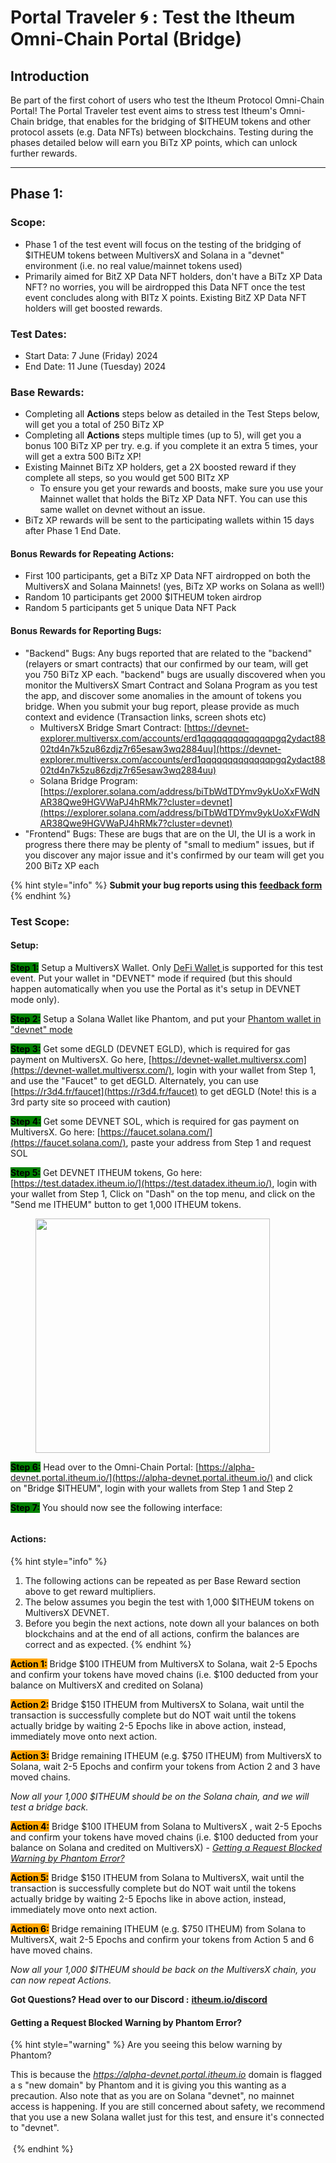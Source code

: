 # Portal Traveler 🌀 : Test the Itheum Omni-Chain Portal (Bridge)

## Introduction

Be part of the first cohort of users who test the Itheum Protocol Omni-Chain Portal! The Portal Traveler test event aims to stress test Itheum's Omni-Chain bridge, that enables for the bridging of $ITHEUM tokens and other protocol assets (e.g. Data NFTs) between blockchains. Testing during the phases detailed below will earn you BiTz XP points, which can unlock further rewards.

***

## Phase 1:

### Scope:

* Phase 1 of the test event will focus on the testing of the bridging of $ITHEUM tokens between MultiversX and Solana in a "devnet" environment (i.e. no real value/mainnet tokens used)
* Primarily aimed for BitZ XP Data NFT holders, don't have a BiTz XP Data NFT? no worries, you will be airdropped this Data NFT once the test event concludes along with BITz X points. Existing BitZ XP Data NFT holders will get boosted rewards.

### Test Dates:

* Start Data: 7 June (Friday) 2024
* End Date:  11 June (Tuesday) 2024

### Base Rewards:

* Completing all **Actions** steps below as detailed in the Test Steps below, will get you a total of 250 BiTz XP
* Completing all **Actions** steps multiple times (up to 5), will get you a bonus 100 BiTz XP per try. e.g. if you complete it an extra 5 times, your will get a extra 500 BiTz XP!
* Existing Mainnet BiTz XP holders, get a 2X boosted reward if they complete all steps, so you would get 500 BITz XP
  * To ensure you get your rewards and boosts, make sure you use your Mainnet wallet that holds the BiTz XP Data NFT. You can use this same wallet on devnet without an issue.
* BiTz XP rewards will be sent to the participating wallets within 15 days after Phase 1 End Date.

#### **Bonus Rewards for Repeating Actions:**&#x20;

* First 100 participants, get a BiTz XP Data NFT airdropped on both the MultiversX and Solana Mainnets! (yes, BiTz XP works on Solana as well!)
* Random 10 participants get 2000 $ITHEUM token airdrop
* Random 5 participants get 5 unique Data NFT Pack

#### Bonus Rewards for Reporting Bugs:

* "Backend" Bugs: Any bugs reported that are related to the "backend" (relayers or smart contracts) that our confirmed by our team, will get you 750 BiTz XP each. "backend" bugs are usually discovered when you monitor the MultiversX Smart Contract and Solana Program as you test the app, and discover some anomalies in the amount of tokens you bridge. When you submit your bug report, please provide as much context and evidence (Transaction links, screen shots etc)
  * MultiversX Bridge Smart Contract: [https://devnet-explorer.multiversx.com/accounts/erd1qqqqqqqqqqqqqpgq2ydact8802td4n7k5zu86zdjz7r65esaw3wq2884uu](https://devnet-explorer.multiversx.com/accounts/erd1qqqqqqqqqqqqqpgq2ydact8802td4n7k5zu86zdjz7r65esaw3wq2884uu)
  * Solana Bridge Program: [https://explorer.solana.com/address/biTbWdTDYmv9ykUoXxFWdNAR38Qwe9HGVWaPJ4hRMk7?cluster=devnet](https://explorer.solana.com/address/biTbWdTDYmv9ykUoXxFWdNAR38Qwe9HGVWaPJ4hRMk7?cluster=devnet)
* "Frontend" Bugs: These are bugs that are on the UI, the UI is a work in progress there there may be plenty of "small to medium" issues, but if you discover any major issue and it's confirmed by our team will get you 200 BiTz XP each

{% hint style="info" %}
**Submit your bug reports using this** [**feedback form**](https://forms.gle/utFkSfQyHbfjWdWv9)
{% endhint %}



### Test Scope:

#### Setup:

<mark style="background-color:green;">**Step 1:**</mark> Setup a MultiversX Wallet. Only [DeFi Wallet ](../../../integrators/supported-wallets/multiversx-defi-wallet.md)is supported for this test event. Put your wallet in "DEVNET" mode if required (but this should happen automatically when you use the Portal as it's setup in DEVNET mode only).

<mark style="background-color:green;">**Step 2:**</mark> Setup a Solana Wallet like Phantom, and put your [Phantom wallet in "devnet" mode](https://www.youtube.com/watch?v=6o9lAZv2zAs)

<mark style="background-color:green;">**Step 3:**</mark> Get some dEGLD (DEVNET EGLD), which is required for gas payment on MultiversX. Go here, [https://devnet-wallet.multiversx.com](https://devnet-wallet.multiversx.com/), login with your wallet from Step 1, and use the "Faucet" to get dEGLD. Alternately, you can use [https://r3d4.fr/faucet](https://r3d4.fr/faucet) to get dEGLD (Note! this is a 3rd party site so proceed with caution)

<mark style="background-color:green;">**Step 4:**</mark> Get some DEVNET SOL, which is required for gas payment on MultiversX. Go here: [https://faucet.solana.com/](https://faucet.solana.com/), paste your address from Step 1 and request SOL

<mark style="background-color:green;">**Step 5:**</mark> Get DEVNET ITHEUM tokens, Go here: [https://test.datadex.itheum.io/](https://test.datadex.itheum.io/), login with your wallet from Step 1, Click on "Dash" on the top menu, and click on the "Send me ITHEUM" button to get 1,000 ITHEUM tokens.

<figure><img src="../../../.gitbook/assets/image (1) (1) (1).png" alt="" width="375"><figcaption></figcaption></figure>

<mark style="background-color:green;">**Step 6:**</mark> Head over to the Omni-Chain Portal: [https://alpha-devnet.portal.itheum.io/](https://alpha-devnet.portal.itheum.io/) and click on "Bridge $ITHEUM", login with your wallets from Step 1 and Step 2

<mark style="background-color:green;">**Step 7:**</mark> You should now see the following interface:

<figure><img src="../../../.gitbook/assets/image (2) (1) (1).png" alt=""><figcaption></figcaption></figure>

#### Actions:

{% hint style="info" %}
1. The following actions can be repeated as per Base Reward section above to get reward multipliers.&#x20;
2. The below assumes you begin the test with 1,000 $ITHEUM tokens on MultiversX DEVNET.
3. Before you begin the next actions, note down all your balances on both blockchains and at the end of all actions, confirm the balances are correct and as expected.
{% endhint %}

<mark style="background-color:orange;">**Action 1:**</mark> Bridge $100 ITHEUM from MultiversX to Solana, wait 2-5 Epochs and confirm your tokens have moved chains (i.e. $100 deducted from your balance on MultiversX and credited on Solana)

<mark style="background-color:orange;">**Action 2:**</mark> Bridge $150 ITHEUM from MultiversX to Solana, wait until the transaction is successfully complete but do NOT wait until the tokens actually bridge by waiting 2-5 Epochs like in above action, instead, immediately move onto next action.

<mark style="background-color:orange;">**Action 3:**</mark> Bridge remaining ITHEUM (e.g. $750 ITHEUM) from MultiversX to Solana, wait 2-5 Epochs and confirm your tokens from Action 2 and 3 have moved chains.

_Now all your 1,000 $ITHEUM should be on the Solana chain, and we will test a bridge back._

<mark style="background-color:orange;">**Action 4:**</mark> Bridge $100 ITHEUM from Solana to MultiversX , wait 2-5 Epochs and confirm your tokens have moved chains (i.e. $100 deducted from your balance on Solana and credited on MultiversX) - [_Getting a Request Blocked Warning by Phantom Error?_](portal-traveler-test-the-itheum-omni-chain-portal-bridge.md#getting-a-request-blocked-warning-by-phantom-error)

<mark style="background-color:orange;">**Action 5:**</mark> Bridge $150 ITHEUM from Solana to MultiversX, wait until the transaction is successfully complete but do NOT wait until the tokens actually bridge by waiting 2-5 Epochs like in above action, instead, immediately move onto next action.

<mark style="background-color:orange;">**Action 6:**</mark> Bridge remaining ITHEUM (e.g. $750 ITHEUM) from Solana to MultiversX, wait 2-5 Epochs and confirm your tokens from Action 5 and 6 have moved chains.

_Now all your 1,000 $ITHEUM should be back on the MultiversX chain, you can now repeat Actions._



**Got Questions? Head over to our Discord :** [**itheum.io/discord** ](https://itheum.io/discord)



#### Getting a Request Blocked Warning by Phantom Error?

{% hint style="warning" %}
Are you seeing this below warning by Phantom?&#x20;

This is because the _https://alpha-devnet.portal.itheum.io_ domain is flagged a s "new domain" by Phantom and it is giving you this wanting as a precaution. Also note that as you are on Solana "devnet", no mainnet access is happening. If you are still concerned about safety, we recommend that you use a new Solana wallet just for this test, and ensure it's connected to "devnet".\
\
<img src="../../../.gitbook/assets/image (2) (1).png" alt="" data-size="original">
{% endhint %}


